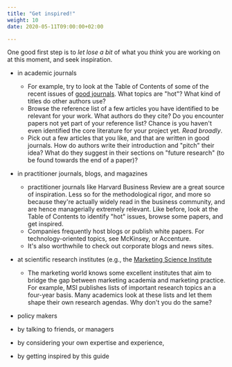 ```yaml
---
title: "Get inspired!"
weight: 10
date: 2020-05-11T09:00:00+02:00

---
```


One good first step is to *let lose a bit* of what you *think* you are
working on at this moment, and seek inspiration.

* in academic journals
    * For example, try to look at the Table of Contents of some of
    the recent issues of [good journals](literature.md). What topics
    are "hot"? What kind of titles do other authors use?
    * Browse the reference list of a few articles you have identified to be relevant
    for your work. What authors do they cite? Do you encounter papers not
    yet part of your reference list? Chance is you haven't even
    identified the core literature for your project yet. *Read broadly*.
    * Pick out a few articles that you like, and that are written in
    good journals. How do authors write their introduction and "pitch" their idea? What do
    they suggest in their sections on "future research" (to be found
    towards the end of a paper)?
* in practitioner journals, blogs, and magazines
    * practitioner journals like Harvard Business Review are a great
    source of inspiration. Less so for the methodological rigor, and more
    so because they're actually widely read in the business community, and are
    hence managerially extremely relevant. Like before, look at the Table
    of Contents to identify "hot" issues, browse some papers, and get inspired.
    * Companies frequently host blogs or publish white papers.
    For technology-oriented topics, see McKinsey, or Accenture.
    * It's also worthwhile to check out corporate blogs and news sites.
* at scientific research institutes (e.g., the [Marketing Science Institute](http://msi.org/)
    * The marketing world knows some excellent institutes that aim to bridge
    the gap between marketing academia and marketing practice. For example,
    MSI publishes lists of important research topics an a four-year basis.
    Many academics look at these lists and let them shape their own research
    agendas. Why don't you do the same?
* policy makers

* by talking to friends, or managers
* by considering your own expertise and experience,
* by getting inspired by this guide
